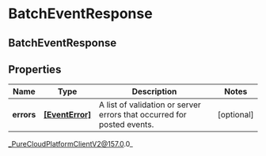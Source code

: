 # BatchEventResponse

## BatchEventResponse

## Properties

|Name | Type | Description | Notes|
|------------ | ------------- | ------------- | -------------|
| **errors** | [**[EventError]**](EventError) | A list of validation or server errors that occurred for posted events. | [optional] |



_PureCloudPlatformClientV2@157.0.0_

